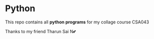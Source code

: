 # Python

This repo contains all **python programs** 
for my collage course CSA043

Thanks to my friend
Tharun Sai N💕
